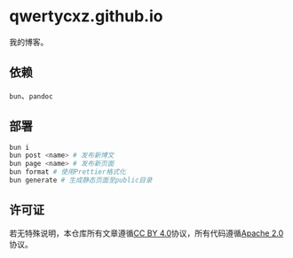 # qwertycxz.github.io

我的博客。

## 依赖

`bun`、`pandoc`

## 部署

```sh
bun i
bun post <name> # 发布新博文
bun page <name> # 发布新页面
bun format # 使用Prettier格式化
bun generate # 生成静态页面至public目录
```

## 许可证

若无特殊说明，本仓库所有文章遵循[CC BY 4.0](LICENSE-CC-BY)协议，所有代码遵循[Apache 2.0](LICENSE-APACHE)协议。
